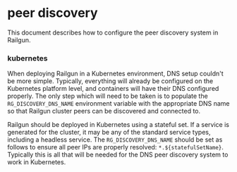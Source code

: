 peer discovery
==============
This document describes how to configure the peer discovery system in Railgun.

### kubernetes
When deploying Railgun in a Kubernetes environment, DNS setup couldn't be more simple. Typically, everything will already be configured on the Kubernetes platform level, and containers will have their DNS configured properly. The only step which will need to be taken is to populate the `RG_DISCOVERY_DNS_NAME` environment variable with the appropriate DNS name so that Railgun cluster peers can be discovered and connected to.

Railgun should be deployed in Kubernetes using a stateful set. If a service is generated for the cluster, it may be any of the standard service types, including a headless service. The `RG_DISCOVERY_DNS_NAME` should be set as follows to ensure all peer IPs are properly resolved: `*.${statefulSetName}`. Typically this is all that will be needed for the DNS peer discovery system to work in Kubernetes.
